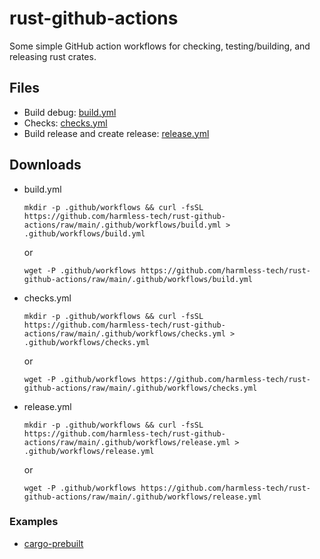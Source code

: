 # rust-github-actions

Some simple GitHub action workflows for checking, testing/building, and releasing rust crates.

## Files

- Build debug: [build.yml](.github/workflows/build.yml)
- Checks: [checks.yml](.github/workflows/checks.yml)
- Build release and create release: [release.yml](.github/workflows/release.yml)

## Downloads

- build.yml
  ```shell
  mkdir -p .github/workflows && curl -fsSL https://github.com/harmless-tech/rust-github-actions/raw/main/.github/workflows/build.yml > .github/workflows/build.yml
  ```
  or
  ```shell
  wget -P .github/workflows https://github.com/harmless-tech/rust-github-actions/raw/main/.github/workflows/build.yml
  ```

- checks.yml
  ```shell
  mkdir -p .github/workflows && curl -fsSL https://github.com/harmless-tech/rust-github-actions/raw/main/.github/workflows/checks.yml > .github/workflows/checks.yml
  ```
  or
  ```shell
  wget -P .github/workflows https://github.com/harmless-tech/rust-github-actions/raw/main/.github/workflows/checks.yml
  ```

- release.yml
  ```shell
  mkdir -p .github/workflows && curl -fsSL https://github.com/harmless-tech/rust-github-actions/raw/main/.github/workflows/release.yml > .github/workflows/release.yml
  ```
  or
  ```shell
  wget -P .github/workflows https://github.com/harmless-tech/rust-github-actions/raw/main/.github/workflows/release.yml
  ```

### Examples

- [cargo-prebuilt](https://github.com/crow-rest/cargo-prebuilt)
